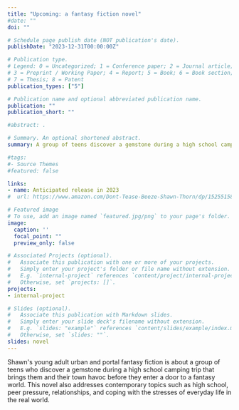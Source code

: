 ```yaml
---
title: "Upcoming: a fantasy fiction novel"
#date: ""
doi: ""

# Schedule page publish date (NOT publication's date).
publishDate: "2023-12-31T00:00:00Z"

# Publication type.
# Legend: 0 = Uncategorized; 1 = Conference paper; 2 = Journal article;
# 3 = Preprint / Working Paper; 4 = Report; 5 = Book; 6 = Book section;
# 7 = Thesis; 8 = Patent
publication_types: ["5"]

# Publication name and optional abbreviated publication name.
publication: ""
publication_short: ""

#abstract: .

# Summary. An optional shortened abstract.
summary: A group of teens discover a gemstone during a high school camping trip that brings them and their town havoc before they enter a door to a fantasy world.

#tags:
#- Source Themes
#featured: false

links:
- name: Anticipated release in 2023
#  url: https://www.amazon.com/Dont-Tease-Beeze-Shawn-Thorn/dp/1525515888

# Featured image
# To use, add an image named `featured.jpg/png` to your page's folder. 
image:
  caption: ''
  focal_point: ""
  preview_only: false

# Associated Projects (optional).
#   Associate this publication with one or more of your projects.
#   Simply enter your project's folder or file name without extension.
#   E.g. `internal-project` references `content/project/internal-project/index.md`.
#   Otherwise, set `projects: []`.
projects:
- internal-project

# Slides (optional).
#   Associate this publication with Markdown slides.
#   Simply enter your slide deck's filename without extension.
#   E.g. `slides: "example"` references `content/slides/example/index.md`.
#   Otherwise, set `slides: ""`.
slides: novel
---
```


Shawn's young adult urban and portal fantasy fiction is about a group of teens who discover a gemstone during a high school camping trip that brings them and their town havoc before they enter a door to a fantasy world. This novel also addresses contemporary topics such as high school, peer pressure, relationships, and coping with the stresses of everyday life in the real world.